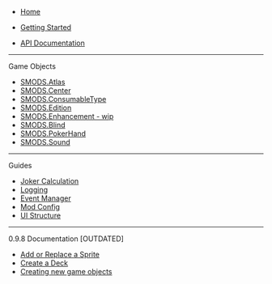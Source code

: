   * [Home](https://github.com/Steamopollys/Steamodded/wiki)

  * [Getting Started](https://github.com/Steamopollys/Steamodded/wiki/01.-Getting-started)
  * [API Documentation](https://github.com/Steamopollys/Steamodded/wiki/03.-API-Documentation)
***
Game Objects
  * [SMODS.Atlas](https://github.com/Steamopollys/Steamodded/wiki/04.-SMODS.Atlas)
  * [SMODS.Center](https://github.com/Steamopollys/Steamodded/wiki/05.-SMODS.Center)
  * [SMODS.ConsumableType](https://github.com/Steamopollys/Steamodded/wiki/06.-SMODS.ConsumableType)
  * [SMODS.Edition](https://github.com/Steamopollys/Steamodded/wiki/07.-SMODS.Edition)
  * [SMODS.Enhancement - wip](https://github.com/Steamopollys/Steamodded/wiki/11.-SMODS.Enhancement-%5Bwip%5D)
  * [SMODS.Blind](https://github.com/Steamopollys/Steamodded/wiki/08.-SMODS.Blind)
  * [SMODS.PokerHand](https://github.com/Steamopollys/Steamodded/wiki/10.-SMODS.PokerHand)
  * [SMODS.Sound](https://github.com/Steamopollys/Steamodded/wiki/09.-SMODS.Sound)
***
Guides
  * [Joker Calculation](https://github.com/Steamopollys/Steamodded/wiki/Guide-%E2%80%90-Joker-Calculation)
  * [Logging](https://github.com/Steamopollys/Steamodded/wiki/Logging)
  * [Event Manager](https://github.com/Steamopollys/Steamodded/wiki/Guide-%E2%80%90-Event-Manager)
  * [Mod Config](https://github.com/Steamopollys/Steamodded/wiki/SMODS.config_tab)
  * [UI Structure](https://github.com/Steamopollys/Steamodded/wiki/UI-Guide)
***
  0.9.8 Documentation [OUTDATED]
  * [Add or Replace a Sprite](https://github.com/Steamopollys/Steamodded/wiki/%5BOUTDATED%5D-Add-or-Replace-a-Sprite)
  * [Create a Deck](https://github.com/Steamopollys/Steamodded/wiki/%5BOUTDATED%5D-Create-a-Deck)
  * [Creating new game objects](https://github.com/Steamopollys/Steamodded/wiki/%5BOUTDATED%5D-Creating-new-game-objects)

 
